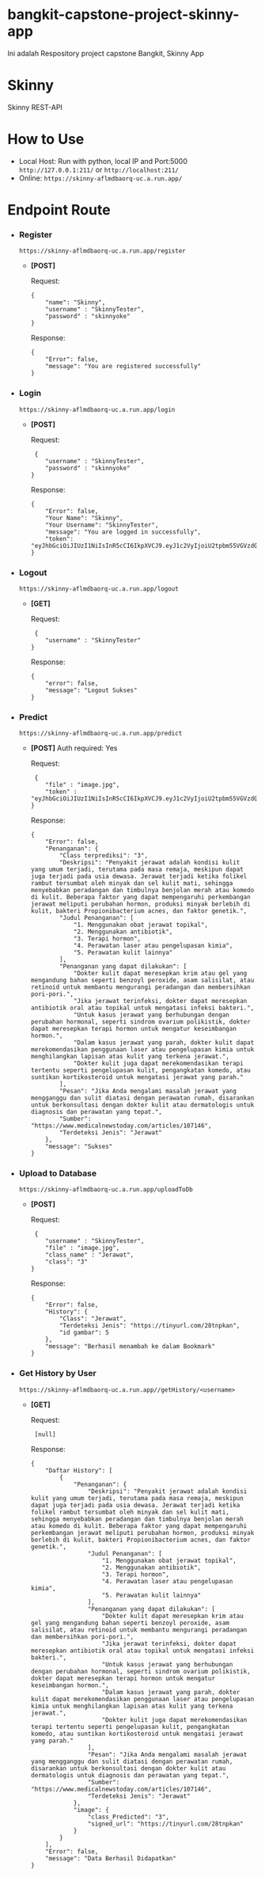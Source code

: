 # bangkit-capstone-project-skinny-app
Ini adalah Respository project capstone Bangkit, Skinny App
# Skinny

Skinny REST-API

# How to Use

- Local Host: Run with python, local IP and Port:5000
  `http://127.0.0.1:211/` or `http://localhost:211/`
- Online:
  `https://skinny-aflmdbaorq-uc.a.run.app/`

# Endpoint Route

- ### Register

  `https://skinny-aflmdbaorq-uc.a.run.app/register`

  - **[POST]** 

    Request:

    ```
    {
        "name": "Skinny",
        "username" : "SkinnyTester",
        "password" : "skinnyoke"
    }
    ```
    
    Response:

    ```
    {
        "Error": false,
        "message": "You are registered successfully"
    }
    ```

- ### Login

  `https://skinny-aflmdbaorq-uc.a.run.app/login`

  - **[POST]** 

    Request:

    ```
     {
        "username" : "SkinnyTester",
        "password" : "skinnyoke"
    }
    ```
   
    Response:

    ```
    {
        "Error": false,
        "Your Name": "Skinny",
        "Your Username": "SkinnyTester",
        "message": "You are logged in successfully",
        "token": "eyJhbGciOiJIUzI1NiIsInR5cCI6IkpXVCJ9.eyJ1c2VyIjoiU2tpbm55VGVzdGVyIiwiZXhwaXJhdGlvbiI6IjIwMjQtMDYtMTQgMTM6NDU6MjEuMjcxMTYyIn0.lxeyKvwq94fZNzoRXMFNgeFKcAQqY1GVzOZyj_SH5fc"
    }
    ```

- ### Logout

  `https://skinny-aflmdbaorq-uc.a.run.app/logout`

  - **[GET]** 

    Request:

    ```
     {
        "username" : "SkinnyTester"
    }
    ```
   
    Response:

    ```
    {
        "error": false,
        "message": "Logout Sukses"
    }
    ```

- ### Predict

  `https://skinny-aflmdbaorq-uc.a.run.app/predict`

  - **[POST]** 
  Auth required: Yes


    Request:

    ```
     {
        "file" : "image.jpg",
        "token" : "eyJhbGciOiJIUzI1NiIsInR5cCI6IkpXVCJ9.eyJ1c2VyIjoiU2tpbm55VGVzdGVyIiwiZXhwaXJhdGlvbiI6IjIwMjQtMDYtMTQgMTM6NDU6MjEuMjcxMTYyIn0.lxeyKvwq94fZNzoRXMFNgeFKcAQqY1GVzOZyj_SH5fc"
    }
    ```
   
    Response:

    ```
    {
        "Error": false,
        "Penanganan": {
            "Class terprediksi": "3",
            "Deskripsi": "Penyakit jerawat adalah kondisi kulit yang umum terjadi, terutama pada masa remaja, meskipun dapat juga terjadi pada usia dewasa. Jerawat terjadi ketika folikel rambut tersumbat oleh minyak dan sel kulit mati, sehingga menyebabkan peradangan dan timbulnya benjolan merah atau komedo di kulit. Beberapa faktor yang dapat mempengaruhi perkembangan jerawat meliputi perubahan hormon, produksi minyak berlebih di kulit, bakteri Propionibacterium acnes, dan faktor genetik.",
            "Judul Penanganan": [
                "1. Menggunakan obat jerawat topikal",
                "2. Menggunakan antibiotik",
                "3. Terapi hormon",
                "4. Perawatan laser atau pengelupasan kimia",
                "5. Perawatan kulit lainnya"
            ],
            "Penanganan yang dapat dilakukan": [
                "Dokter kulit dapat meresepkan krim atau gel yang mengandung bahan seperti benzoyl peroxide, asam salisilat, atau retinoid untuk membantu mengurangi peradangan dan membersihkan pori-pori.",
                "Jika jerawat terinfeksi, dokter dapat meresepkan antibiotik oral atau topikal untuk mengatasi infeksi bakteri.",
                "Untuk kasus jerawat yang berhubungan dengan perubahan hormonal, seperti sindrom ovarium polikistik, dokter dapat meresepkan terapi hormon untuk mengatur keseimbangan hormon.",
                "Dalam kasus jerawat yang parah, dokter kulit dapat merekomendasikan penggunaan laser atau pengelupasan kimia untuk menghilangkan lapisan atas kulit yang terkena jerawat.",
                "Dokter kulit juga dapat merekomendasikan terapi tertentu seperti pengelupasan kulit, pengangkatan komedo, atau suntikan kortikosteroid untuk mengatasi jerawat yang parah."
            ],
            "Pesan": "Jika Anda mengalami masalah jerawat yang mengganggu dan sulit diatasi dengan perawatan rumah, disarankan untuk berkonsultasi dengan dokter kulit atau dermatologis untuk diagnosis dan perawatan yang tepat.",
            "Sumber": "https://www.medicalnewstoday.com/articles/107146",
            "Terdeteksi Jenis": "Jerawat"
        },
        "message": "Sukses"
    }
    ```
- ### Upload to Database

  `https://skinny-aflmdbaorq-uc.a.run.app/uploadToDb`

  - **[POST]** 

    Request:

    ```
     {
        "username" : "SkinnyTester",
        "file" : "image.jpg",
        "class_name" : "Jerawat",
        "class": "3"
    }
    ```
   
    Response:

    ```
    {
        "Error": false,
        "History": {
            "Class": "Jerawat",
            "Terdeteksi Jenis": "https://tinyurl.com/28tnpkan",
            "id gambar": 5
        },
        "message": "Berhasil menambah ke dalam Bookmark"
    }
    ```
- ### Get History by User

  `https://skinny-aflmdbaorq-uc.a.run.app//getHistory/<username>`

  - **[GET]** 

    Request:

    ```
     [null]
    ```
   
    Response:

    ```
    {
        "Daftar History": [
            {
                "Penanganan": {
                    "Deskripsi": "Penyakit jerawat adalah kondisi kulit yang umum terjadi, terutama pada masa remaja, meskipun dapat juga terjadi pada usia dewasa. Jerawat terjadi ketika folikel rambut tersumbat oleh minyak dan sel kulit mati, sehingga menyebabkan peradangan dan timbulnya benjolan merah atau komedo di kulit. Beberapa faktor yang dapat mempengaruhi perkembangan jerawat meliputi perubahan hormon, produksi minyak berlebih di kulit, bakteri Propionibacterium acnes, dan faktor genetik.",
                    "Judul Penanganan": [
                        "1. Menggunakan obat jerawat topikal",
                        "2. Menggunakan antibiotik",
                        "3. Terapi hormon",
                        "4. Perawatan laser atau pengelupasan kimia",
                        "5. Perawatan kulit lainnya"
                    ],
                    "Penanganan yang dapat dilakukan": [
                        "Dokter kulit dapat meresepkan krim atau gel yang mengandung bahan seperti benzoyl peroxide, asam salisilat, atau retinoid untuk membantu mengurangi peradangan dan membersihkan pori-pori.",
                        "Jika jerawat terinfeksi, dokter dapat meresepkan antibiotik oral atau topikal untuk mengatasi infeksi bakteri.",
                        "Untuk kasus jerawat yang berhubungan dengan perubahan hormonal, seperti sindrom ovarium polikistik, dokter dapat meresepkan terapi hormon untuk mengatur keseimbangan hormon.",
                        "Dalam kasus jerawat yang parah, dokter kulit dapat merekomendasikan penggunaan laser atau pengelupasan kimia untuk menghilangkan lapisan atas kulit yang terkena jerawat.",
                        "Dokter kulit juga dapat merekomendasikan terapi tertentu seperti pengelupasan kulit, pengangkatan komedo, atau suntikan kortikosteroid untuk mengatasi jerawat yang parah."
                    ],
                    "Pesan": "Jika Anda mengalami masalah jerawat yang mengganggu dan sulit diatasi dengan perawatan rumah, disarankan untuk berkonsultasi dengan dokter kulit atau dermatologis untuk diagnosis dan perawatan yang tepat.",
                    "Sumber": "https://www.medicalnewstoday.com/articles/107146",
                    "Terdeteksi Jenis": "Jerawat"
                },
                "image": {
                    "class_Predicted": "3",
                    "signed_url": "https://tinyurl.com/28tnpkan"
                }
            }
        ],
        "Error": false,
        "message": "Data Berhasil Didapatkan"
    }
    ```
